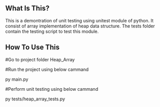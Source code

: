 What Is This?
------------

This is a demontration of unit testing using unitest module of python.
It consist of array implementation of heap data structure.
The tests folder contain the testing script to test this module.

How To Use This
---------------

#Go to project folder Heap_Array

#Run the project using below cammand

py main.py

#Perform unit testing using below cammand

py tests/heap_array_tests.py
